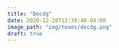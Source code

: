 ```yaml
---
title: "Decdg"
date: 2020-12-28T12:39:40-04:00
image_path: "img/teams/decdg.png"
draft: true
---
```


